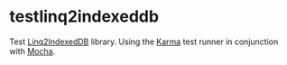 testlinq2indexeddb
==================

Test [Linq2IndexedDB](https://github.com/axemclion/Linq2IndexedDB) library. Using the [Karma](https://github.com/karma-runner/karma) test runner in conjunction with [Mocha](https://github.com/visionmedia/mocha).

